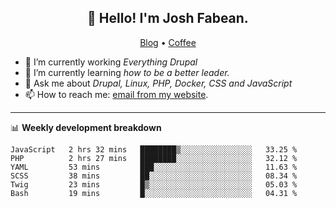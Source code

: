 <h2 align="center">👋 Hello! I'm Josh Fabean.</h2>
<p align="center">
  <a href="https://joshfabean.com">Blog</a> •
  <a href="https://www.buymeacoffee.com/LSxne6Yr4">Coffee</a>
</p>

- 🔭 I’m currently working *Everything Drupal*
- 🌱 I’m currently learning *how to be a better leader.*
- 💬 Ask me about *Drupal, Linux, PHP, Docker, CSS and JavaScript*
- 📫 How to reach me: [email from my website](https://joshfabean.com).

-------

📊 **Weekly development breakdown**
<!--START_SECTION:waka-->

```text
JavaScript   2 hrs 32 mins   ████████▒░░░░░░░░░░░░░░░░   33.25 %
PHP          2 hrs 27 mins   ████████░░░░░░░░░░░░░░░░░   32.12 %
YAML         53 mins         ███░░░░░░░░░░░░░░░░░░░░░░   11.63 %
SCSS         38 mins         ██░░░░░░░░░░░░░░░░░░░░░░░   08.34 %
Twig         23 mins         █▒░░░░░░░░░░░░░░░░░░░░░░░   05.03 %
Bash         19 mins         █░░░░░░░░░░░░░░░░░░░░░░░░   04.31 %
```

<!--END_SECTION:waka-->

<!--
**fabean/fabean** is a ✨ _special_ ✨ repository because its `README.md` (this file) appears on your GitHub profile.

Here are some ideas to get you started:

- 🔭 I’m currently working on ...
- 🌱 I’m currently learning ...
- 👯 I’m looking to collaborate on ...
- 🤔 I’m looking for help with ...
- 💬 Ask me about ...
- 📫 How to reach me: ...
- 😄 Pronouns: ...
- ⚡ Fun fact: ...
-->
